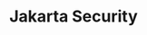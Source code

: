 ---
title: "Jakarta Security"
summary: "Jakarta Security defines a standard for creating secure Jakarta EE applications in modern application paradigms."
#<!--.................0123456789.123456789.123456789.123456789.123456789.123456789-->
summary_sixty_char: "Defines a standard for creating secure EE applications"
project_id: "ee4j.security"
---